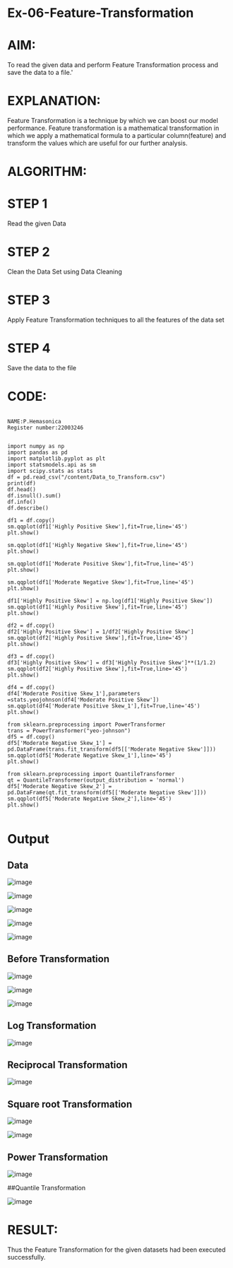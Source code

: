 # Ex-06-Feature-Transformation
# AIM:

To read the given data and perform Feature Transformation process and save the data to a file.'

# EXPLANATION:

Feature Transformation is a technique by which we can boost our model performance. Feature transformation is a mathematical transformation in which we apply a mathematical formula to a particular column(feature) and transform the values which are useful for our further analysis.

# ALGORITHM:
# STEP 1

Read the given Data

# STEP 2

Clean the Data Set using Data Cleaning 

# STEP 3

Apply Feature Transformation techniques to all the features of the data set

# STEP 4

Save the data to the file

# CODE:

```

NAME:P.Hemasonica
Register number:22003246


import numpy as np
import pandas as pd
import matplotlib.pyplot as plt
import statsmodels.api as sm
import scipy.stats as stats
df = pd.read_csv("/content/Data_to_Transform.csv")
print(df)
df.head()
df.isnull().sum()
df.info()
df.describe()

df1 = df.copy()
sm.qqplot(df1['Highly Positive Skew'],fit=True,line='45')
plt.show()

sm.qqplot(df1['Highly Negative Skew'],fit=True,line='45')
plt.show()

sm.qqplot(df1['Moderate Positive Skew'],fit=True,line='45')
plt.show()

sm.qqplot(df1['Moderate Negative Skew'],fit=True,line='45')
plt.show()

df1['Highly Positive Skew'] = np.log(df1['Highly Positive Skew'])
sm.qqplot(df1['Highly Positive Skew'],fit=True,line='45')
plt.show()

df2 = df.copy()
df2['Highly Positive Skew'] = 1/df2['Highly Positive Skew']
sm.qqplot(df2['Highly Positive Skew'],fit=True,line='45')
plt.show()

df3 = df.copy()
df3['Highly Positive Skew'] = df3['Highly Positive Skew']**(1/1.2)
sm.qqplot(df2['Highly Positive Skew'],fit=True,line='45')
plt.show()

df4 = df.copy()
df4['Moderate Positive Skew_1'],parameters =stats.yeojohnson(df4['Moderate Positive Skew'])
sm.qqplot(df4['Moderate Positive Skew_1'],fit=True,line='45')
plt.show()

from sklearn.preprocessing import PowerTransformer 
trans = PowerTransformer("yeo-johnson")
df5 = df.copy()
df5['Moderate Negative Skew_1'] = pd.DataFrame(trans.fit_transform(df5[['Moderate Negative Skew']]))
sm.qqplot(df5['Moderate Negative Skew_1'],line='45')
plt.show()

from sklearn.preprocessing import QuantileTransformer
qt = QuantileTransformer(output_distribution = 'normal')
df5['Moderate Negative Skew_2'] = pd.DataFrame(qt.fit_transform(df5[['Moderate Negative Skew']]))
sm.qqplot(df5['Moderate Negative Skew_2'],line='45')
plt.show()


```
# Output
## Data

![image](https://user-images.githubusercontent.com/118361409/236668907-096722f7-16b4-4c08-a531-dede6e291196.png)

![image](https://user-images.githubusercontent.com/118361409/236668917-7fd07aac-e8ba-42a1-aa07-584dda964f1f.png)

![image](https://user-images.githubusercontent.com/118361409/236668925-77d2564c-afb1-4d48-bade-d9ab9266429f.png)

![image](https://user-images.githubusercontent.com/118361409/236668947-fdbac777-3115-4803-8163-51c78a9f0f28.png)

![image](https://user-images.githubusercontent.com/118361409/236668953-3717b304-a70d-4ae8-a677-c1c1e58d823f.png)

## Before Transformation

![image](https://user-images.githubusercontent.com/118361409/236669102-332dd1d6-ddb5-48b5-ad58-1f0ceea66f78.png)

![image](https://user-images.githubusercontent.com/118361409/236669111-4455a75c-7fdd-4718-ac45-61d973374556.png)

![image](https://user-images.githubusercontent.com/118361409/236669126-5d91e7b1-eda6-40fe-ad44-b1c58eccf24e.png)



## Log Transformation

![image](https://user-images.githubusercontent.com/118361409/236669248-c7b29f19-72e2-4975-8114-944222e22839.png)

## Reciprocal Transformation

![image](https://user-images.githubusercontent.com/118361409/236669266-49b0bcad-72d2-4fe1-82e6-b2403366a4f2.png)

## Square root Transformation

![image](https://user-images.githubusercontent.com/118361409/236669330-f10b37bb-ebc2-4a23-89bf-10cd9132bac7.png)

![image](https://user-images.githubusercontent.com/118361409/236669343-f87ce5e6-4cbc-448f-be8f-45c05f9f700f.png)

## Power Transformation

![image](https://user-images.githubusercontent.com/118361409/236669358-95eb58a6-5ad8-44b4-8d37-86d99002e110.png)

##Quantile Transformation

![image](https://user-images.githubusercontent.com/118361409/236669405-b15a19fa-1b2c-465f-85ac-aa2da5150f22.png)

# RESULT:

Thus the Feature Transformation for the given datasets had been executed successfully.
